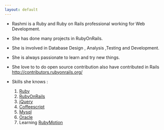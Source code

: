 ```yaml
---
layout: default
---
```

  * Rashmi is a Ruby and Ruby on Rails professional working for Web Development.
  * She has done many projects in RubyOnRails.
  * She is involved in Database Design , Analysis ,Testing and Development.

  * She is always passionate to learn and try new things.
  * She love to to do open source contribution also have contributed in Rails <a>http://contributors.rubyonrails.org/</a>

  

  * Skills she knows :
  
    1. <a href="http://www.ruby-lang.org/en/">Ruby</a>
    2. <a href='http://guides.rubyonrails.org/'>RubyOnRails</a>
    3. <a href='http://jquery.com/'>jQuery</a>
    4. <a href="http://coffeescript.org/">Coffeescript</a>
    5. <a href="http://www.mysql.com/">Mysql</a></li>
    6. <a href="http://www.oracle.com/index.html">Oracle</a></li>
    7. Learning <a href="http://www.rubymotion.com/">RubyMotion</a>

